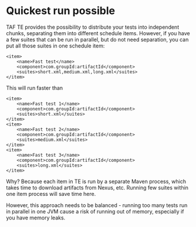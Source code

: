 <head>
    <title>Quickest Run</title>
</head>

# Quickest run possible

TAF TE provides the possibility to distribute your tests into independent chunks, separating them into different
schedule items. However, if you have a few suites that can be run in parallel, but do not need separation,
you can put all those suites in one schedule item:

```
<item>
    <name>Fast test</name>
    <component>com.groupId:artifactId</component>
    <suites>short.xml,medium.xml,long.xml</suites>
</item>
```

This will run faster than

```
<item>
    <name>Fast test 1</name>
    <component>com.groupId:artifactId</component>
    <suites>short.xml</suites>
</item>
<item>
    <name>Fast test 2</name>
    <component>com.groupId:artifactId</component>
    <suites>medium.xml</suites>
</item>
<item>
    <name>Fast test 3</name>
    <component>com.groupId:artifactId</component>
    <suites>long.xml</suites>
</item>
```

Why? Because each item in TE is run by a separate Maven process, which takes time to download artifacts from Nexus, etc.
Running few suites within one item process will save time here.

However, this approach needs to be balanced - running too many
tests run in parallel in one JVM cause a risk of running out of memory, especially if you have memory leaks.
